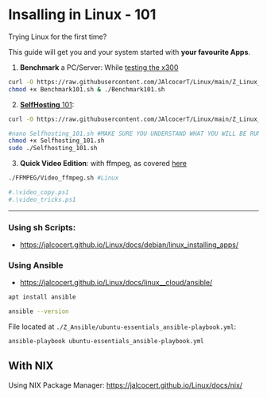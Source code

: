 # Insalling in Linux - 101

Trying Linux for the first time?

This guide will get you and your system started with **your favourite Apps**.

1. **Benchmark** a PC/Server: While [testing the x300](https://jalcocert.github.io/JAlcocerT/asrock-x300-home-server/#benchmarks-101)

```sh
curl -O https://raw.githubusercontent.com/JAlcocerT/Linux/main/Z_Linux_Installations_101/Benchmark101.sh
chmod +x Benchmark101.sh & ./Benchmark101.sh
```

2. [**SelfHosting** 101](https://jalcocert.github.io/Linux/docs/linux__cloud/selfhosting/):

```sh
curl -O https://raw.githubusercontent.com/JAlcocerT/Linux/main/Z_Linux_Installations_101/Selfhosting_101.sh

#nano Selfhosting_101.sh #MAKE SURE YOU UNDERSTAND WHAT YOU WILL BE RUNNING
chmod +x Selfhosting_101.sh
sudo ./Selfhosting_101.sh
```

3. **Quick Video Edition**: with ffmpeg, as covered [here](https://jalcocert.github.io/JAlcocerT/my-action-cam-video-workflow/#quick-videos---ffmpeg-cli)

```sh
./FFMPEG/Video_ffmpeg.sh #Linux

#.\video_copy.ps1
#.\video_tricks.ps1
```

---

### Using sh Scripts:

* <https://jalcocert.github.io/Linux/docs/debian/linux_installing_apps/>


### Using Ansible

* https://jalcocert.github.io/Linux/docs/linux__cloud/ansible/

```sh
apt install ansible
```

```sh
ansible --version
```

File located at `./Z_Ansible/ubuntu-essentials_ansible-playbook.yml`:

```sh
ansible-playbook ubuntu-essentials_ansible-playbook.yml
```

## With NIX

Using NIX Package Manager: <https://jalcocert.github.io/Linux/docs/nix/>